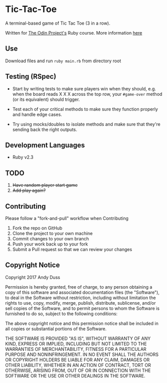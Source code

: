 # Tic-Tac-Toe
A terminal-based game of Tic Tac Toe (3 in a row).

Written for [The Odin Project's](http://www.theodinproject.com) Ruby course. More information [here](http://www.theodinproject.com/courses/ruby-programming/lessons/oop)

## Use
Download files and run `ruby main.rb` from directory root

## Testing (RSpec)
* Start by writing tests to make sure players win when they should, e.g. when the board reads X X X across the top row, your `#game-over` method (or its equivalent) should trigger.

* Test each of your critical methods to make sure they function properly and handle edge cases.

* Try using mocks/doubles to isolate methods and make sure that they're sending back the right outputs.

## Development Languages
* Ruby v2.3

## TODO
1. ~~Have random player start game~~
2. ~~Add play again?~~

## Contributing
Please follow a "fork-and-pull" workflow when Contributing

1. Fork the repo on GitHub
2. Clone the project to your own machine
3. Commit changes to your own branch
4. Push your work back up to your fork
5. Submit a Pull request so that we can review your changes

## Copyright Notice
Copyright 2017 Andy Duss

Permission is hereby granted, free of charge, to any person obtaining a copy of this software and associated documentation files (the "Software"), to deal in the Software without restriction, including without limitation the rights to use, copy, modify, merge, publish, distribute, sublicense, and/or sell copies of the Software, and to permit persons to whom the Software is furnished to do so, subject to the following conditions:

The above copyright notice and this permission notice shall be included in all copies or substantial portions of the Software.

THE SOFTWARE IS PROVIDED "AS IS", WITHOUT WARRANTY OF ANY KIND, EXPRESS OR IMPLIED, INCLUDING BUT NOT LIMITED TO THE WARRANTIES OF MERCHANTABILITY, FITNESS FOR A PARTICULAR PURPOSE AND NONINFRINGEMENT. IN NO EVENT SHALL THE AUTHORS OR COPYRIGHT HOLDERS BE LIABLE FOR ANY CLAIM, DAMAGES OR OTHER LIABILITY, WHETHER IN AN ACTION OF CONTRACT, TORT OR OTHERWISE, ARISING FROM, OUT OF OR IN CONNECTION WITH THE SOFTWARE OR THE USE OR OTHER DEALINGS IN THE SOFTWARE.
